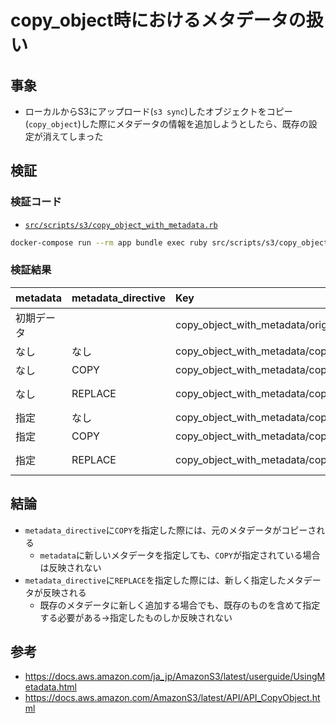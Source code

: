 # copy_object時におけるメタデータの扱い

## 事象
- ローカルからS3にアップロード(`s3 sync`)したオブジェクトをコピー(`copy_object`)した際にメタデータの情報を追加しようとしたら、既存の設定が消えてしまった

## 検証
### 検証コード
- [`src/scripts/s3/copy_object_with_metadata.rb`](/src/scripts/s3/copy_object_with_metadata.rb)
```sh
docker-compose run --rm app bundle exec ruby src/scripts/s3/copy_object_with_metadata.rb
```

### 検証結果
| metadata | metadata_directive | Key | ContentType | CacheControl | メタデータ |
| :-- | :-- | :-- | :-- | :-- | :-- |
| 初期データ |  | copy_object_with_metadata/original.json | application/json | max-age=1 | {"x-amz-metadata"=>"setup"} |
| なし | なし | copy_object_with_metadata/copy_without_metadata_none.json | application/json | max-age=1 | {"x-amz-metadata"=>"setup"} |
| なし | COPY | copy_object_with_metadata/copy_without_metadata_copy.json | application/json | max-age=1 | {"x-amz-metadata"=>"setup"} |
| なし | REPLACE | copy_object_with_metadata/copy_without_metadata_replace.json | binary/octet-stream |  | {} |
| 指定 | なし | copy_object_with_metadata/copy_with_metadata_none.json | application/json | max-age=1 | {"x-amz-metadata"=>"setup"} |
| 指定 | COPY | copy_object_with_metadata/copy_without_metadata_copy.json | application/json | max-age=1 | {"x-amz-metadata"=>"setup"} |
| 指定 | REPLACE | copy_object_with_metadata/copy_without_metadata_replace.json | text/html | max-age=2 | {"x-amz-metadata-other"=>"copy_without_metadata_replace"} |

## 結論
- `metadata_directive`に`COPY`を指定した際には、元のメタデータがコピーされる
   - `metadata`に新しいメタデータを指定しても、`COPY`が指定されている場合は反映されない
- `metadata_directive`に`REPLACE`を指定した際には、新しく指定したメタデータが反映される
   - 既存のメタデータに新しく追加する場合でも、既存のものを含めて指定する必要がある→指定したものしか反映されない

## 参考
- https://docs.aws.amazon.com/ja_jp/AmazonS3/latest/userguide/UsingMetadata.html
- https://docs.aws.amazon.com/AmazonS3/latest/API/API_CopyObject.html
